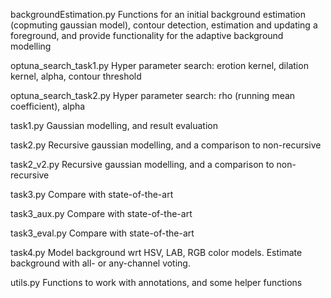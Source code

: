 backgroundEstimation.py
    Functions for an initial background estimation (copmuting
    gaussian model), contour detection, estimation and updating
    a foreground, and provide functionality for the adaptive background
    modelling


optuna_search_task1.py
    Hyper parameter search: erotion kernel, dilation kernel, alpha,
    contour threshold


optuna_search_task2.py
    Hyper parameter search: rho (running mean coefficient), alpha


task1.py
    Gaussian modelling, and result evaluation


task2.py
    Recursive gaussian modelling, and a comparison to non-recursive


task2_v2.py
    Recursive gaussian modelling, and a comparison to non-recursive



task3.py
    Compare with state-of-the-art


task3_aux.py
    Compare with state-of-the-art


task3_eval.py
    Compare with state-of-the-art


task4.py
    Model background wrt HSV, LAB, RGB color models. Estimate background
    with all- or any-channel voting.


utils.py
    Functions to work with annotations, and some helper functions
